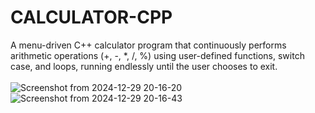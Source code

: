 # CALCULATOR-CPP
A menu-driven C++ calculator program that continuously performs arithmetic operations (+, -, *, /, %) using user-defined functions, switch case, and loops, running endlessly until the user chooses to exit.
<br>
<br>
![Screenshot from 2024-12-29 20-16-20](https://github.com/user-attachments/assets/09731fc8-1d8a-45ff-bf72-1af1117ca72a)
![Screenshot from 2024-12-29 20-16-43](https://github.com/user-attachments/assets/7fbeac9f-3589-40a0-b9c8-a1644100a799)


